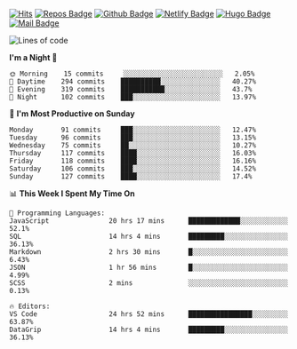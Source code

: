 

[![Hits](https://hits.seeyoufarm.com/api/count/incr/badge.svg?url=https%3A%2F%2Fgithub.com/sangm1n)](https://hits.seeyoufarm.com) 
[![Repos Badge](https://badges.pufler.dev/repos/sangm1n)](https://badges.pufler.dev)
[![Github Badge](http://img.shields.io/badge/-github-black?style=flat-square&logo=github&logoColor=white&link=https:https://github.com/sangm1n/)](https://github.com/sangm1n/)
[![Netlify Badge](https://img.shields.io/badge/-TIL-00C7B7?style=flat-square&logo=Netlify&logoColor=white&link=https://sangminlog.netlify.com)](https://sangminlog.netlify.com)
[![Hugo Badge](https://img.shields.io/badge/-techblog-FF4088?style=flat-square&logo=Hugo&logoColor=white&link=https://sangm1n.github.io)](https://sangm1n.github.io)
[![Mail Badge](http://img.shields.io/badge/-mail-D14836?style=flat-square&logo=Gmail&logoColor=white&link=mailto:dltkd96als@naver.com)](mailto:dltkd96als@naver.com/)

<!--START_SECTION:waka-->
![Lines of code](https://img.shields.io/badge/From%20Hello%20World%20I%27ve%20Written-2.3%20million%20lines%20of%20code-blue)

**I'm a Night 🦉** 

```text
🌞 Morning    15 commits     ░░░░░░░░░░░░░░░░░░░░░░░░░   2.05% 
🌆 Daytime    294 commits    ██████████░░░░░░░░░░░░░░░   40.27% 
🌃 Evening    319 commits    ███████████░░░░░░░░░░░░░░   43.7% 
🌙 Night      102 commits    ███░░░░░░░░░░░░░░░░░░░░░░   13.97%

```
📅 **I'm Most Productive on Sunday** 

```text
Monday       91 commits     ███░░░░░░░░░░░░░░░░░░░░░░   12.47% 
Tuesday      96 commits     ███░░░░░░░░░░░░░░░░░░░░░░   13.15% 
Wednesday    75 commits     ██░░░░░░░░░░░░░░░░░░░░░░░   10.27% 
Thursday     117 commits    ████░░░░░░░░░░░░░░░░░░░░░   16.03% 
Friday       118 commits    ████░░░░░░░░░░░░░░░░░░░░░   16.16% 
Saturday     106 commits    ███░░░░░░░░░░░░░░░░░░░░░░   14.52% 
Sunday       127 commits    ████░░░░░░░░░░░░░░░░░░░░░   17.4%

```


📊 **This Week I Spent My Time On** 

```text
💬 Programming Languages: 
JavaScript               20 hrs 17 mins      █████████████░░░░░░░░░░░░   52.1% 
SQL                      14 hrs 4 mins       █████████░░░░░░░░░░░░░░░░   36.13% 
Markdown                 2 hrs 30 mins       █░░░░░░░░░░░░░░░░░░░░░░░░   6.43% 
JSON                     1 hr 56 mins        █░░░░░░░░░░░░░░░░░░░░░░░░   4.99% 
SCSS                     2 mins              ░░░░░░░░░░░░░░░░░░░░░░░░░   0.13%

🔥 Editors: 
VS Code                  24 hrs 52 mins      ████████████████░░░░░░░░░   63.87% 
DataGrip                 14 hrs 4 mins       █████████░░░░░░░░░░░░░░░░   36.13%

```


<!--END_SECTION:waka-->


<!--
**sangm1n/sangm1n** is a ✨ _special_ ✨ repository because its `README.md` (this file) appears on your GitHub profile.

Here are some ideas to get you started:

- 🔭 I’m currently working on ...
- 🌱 I’m currently learning ...
- 👯 I’m looking to collaborate on ...
- 🤔 I’m looking for help with ...
- 💬 Ask me about ...
- 📫 How to reach me: ...
- 😄 Pronouns: ...
- ⚡ Fun fact: ...

https://shields.io/
-->


